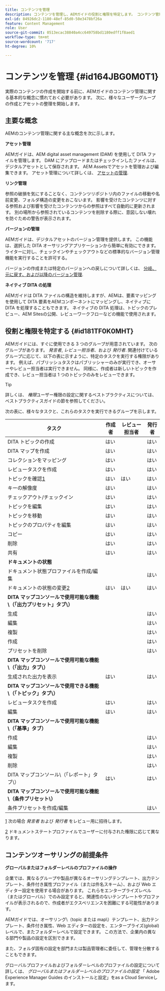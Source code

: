 ```yaml
---
title: コンテンツを管理
description: コンテンツを管理し、AEMガイドの役割と権限を特定します。 コンテンツ管理の主要概念と、グローバルまたはフォルダーレベルのプロファイルの操作について説明します。
exl-id: 84926dc2-1180-48ef-85d0-50e3478bf26a
feature: Content Management
role: User
source-git-commit: 0513ecac38840a4cc649758bd1180edff1f8aed1
workflow-type: tm+mt
source-wordcount: '717'
ht-degree: 10%

---
```


# コンテンツを管理 {#id164JBG0M0T1}

実際のコンテンツの作成を開始する前に、AEMガイドのコンテンツ管理に関する基本的な概念に慣れておく必要があります。 次に、様々なユーザーグループの作成とアセットの整理を開始します。

## 主要な概念

AEMのコンテンツ管理に関する主な概念を次に示します。

**アセット管理**

AEMガイドは、AEM digital asset management \(DAM\) を使用して DITA ファイルを管理します。 DAM にアップロードまたはチェックインしたファイルは、デジタルアセットとして保存されます。 AEM Assetsでアセットを管理および編集できます。 アセット管理について詳しくは、 [アセットの管理](https://experienceleague.adobe.com/docs/experience-manager-cloud-service/content/assets/manage/manage-digital-assets.html?lang=ja).

**リンク管理**

参照の破損を気にすることなく、コンテンツリポジトリ内のファイルの移動や名前変更、フォルダ構造の変更をおこないます。 影響を受けたコンテンツに対する参照および影響を受けたコンテンツからの参照はすべて自動的に更新されます。 別の場所から参照されているコンテンツを削除する際に、意図しない壊れを防ぐための警告が表示されます。

**バージョンの管理**

AEMガイドは、デジタルアセットのバージョン管理を提供します。 この機能は、選択した DITA オーサリングアプリケーションから簡単に有効にできます。 ライターに対し、チェックインやチェックアウトなどの標準的なバージョン管理機能を実行することを許可する。

バージョンの作成または特定のバージョンへの戻しについて詳しくは、 [分岐、元に戻す、および以降のバージョン管理](web-editor-preview-topics.md#id193PG0Y051X).

**ネイティブ DITA の処理**

AEMガイドは DITA ファイルの構造を維持しますが、AEMは、要素マッピングを使用して DITA 要素をAEMコンポーネントにマッピングし、ネイティブに DITA を処理することもできます。 ネイティブの DITA 処理は、トピックのプレビュー、AEM Sitesの公開、レビューワークフローなどの機能で使用されます。

## 役割と権限を特定する {#id181TF0K0MHT}

AEMガイドには、すぐに使用できる 3 つのグループが用意されています。 次のグループがあります。 *発言者*, *レビュー担当者*、および *発行者*. 関連付けているグループに応じて、以下の表に示すように、特定のタスクを実行する権限があります。 例えば、パブリッシュタスクはパブリッシャーのみが実行でき、オーサーやレビュー担当者は実行できません。 同様に、作成者は新しいトピックを作成でき、レビュー担当者は 1 つのトピックのみをレビューできます。

>[!TIP]
>
> 詳しくは、 *権限*&#x200B;ユーザー権限の設定に関するベストプラクティスについては、ベストプラクティスガイドの節を参照してください。

次の表に、様々なタスクと、これらのタスクを実行できるグループを示します。

| タスク | 作成者 | レビュー担当者 | 発行者 |
|----|-------|---------|----------|
| DITA トピックの作成 | はい |   | はい |
| DITA マップを作成 | はい |   | はい |
| コレクションをマッピング | はい |   | はい |
| レビュータスクを作成 | はい |   | はい |
| トピックを確認[1](#fntarg_1) | はい | はい | はい |
| キーの解像度 | はい |   | はい |
| チェックアウト/チェックイン | はい |   | はい |
| トピックを編集 | はい |   | はい |
| トピックを移動 | はい |   | はい |
| トピックのプロパティを編集 | はい |   | はい |
| コピー | はい |   | はい |
| 削除 | はい |   | はい |
| 共有 | はい |   | はい |
| **ドキュメントの状態** |
| ドキュメント状態プロファイルを作成/編集 |   |   | はい |
| ドキュメントの状態の変更[2](#fntarg_2) | はい | はい | はい |
| **DITA マップコンソールで使用可能な機能\（「出力プリセット」タブ\）** |
| 生成 |   |   | はい |
| 編集 |   |   | はい |
| 複製 |   |   | はい |
| 作成 |   |   | はい |
| プリセットを削除 |   |   | はい |
| **DITA マップコンソールで使用可能な機能\（「出力」タブ\）** |
| 生成された出力を表示 | はい |   | はい |
| **DITA マップコンソールで使用できる機能\（「トピック」タブ\）** |
| レビュータスクを作成 | はい |   | はい |
| 編集 | はい |   | はい |
| **DITA マップコンソールで使用可能な機能\（「基準」タブ）** |
| 作成 |   |   | はい |
| 編集 |   |   | はい |
| 複製 |   |   | はい |
| 削除 |   |   | はい |
| DITA マップコンソール\（「レポート」タブ\） | はい |   | はい |
| **DITA マップコンソールで使用可能な機能\（条件プリセット\）** |
| 条件プリセットを作成/編集 |   |   | はい |

[1](#fnsrc_1) 次の場合 *発言者* および *発行者* をレビュー用に招待します。

[2](#fnsrc_2) ドキュメントステートプロファイルでユーザーに付与された権限に応じて異なります。

## コンテンツオーサリングの前提条件

**グローバルまたはフォルダーレベルのプロファイルの操作**

企業では、異なるグループや製品が異なるオーサリングテンプレート、出力テンプレート、条件付き属性プロファイル（または件名スキーム）、および Web エディター設定を使用する場合があります。 これらをエンタープライズレベル（またはグローバル）でのみ設定すると、関連性のないテンプレートやプロファイルが表示されるので、作成者がエクスペリエンスを困難にする可能性があります。

AEMガイドでは、オーサリング\（topic または map\）テンプレート、出力テンプレート、条件付き属性、Web エディターの設定を、エンタープライズ\(global\) レベルで、またフォルダーレベルで設定できます。 この方法で、企業内の異なる部門や製品の設定を区別できます。

また、フォルダ固有の設定を部門または製品管理者に委任して、管理を分散することもできます。

グローバルプロファイルおよびフォルダーレベルのプロファイルの設定について詳しくは、 *グローバルまたはフォルダーレベルのプロファイルの設定* 「 Adobe Experience Manager Guides のインストールと設定」をas a Cloud Serviceします。
